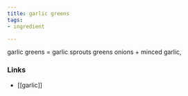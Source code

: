 ```yaml
---
title: garlic greens
tags:
- ingredient

---
```

garlic greens = garlic sprouts greens onions + minced garlic,

### Links

* [[garlic]]

